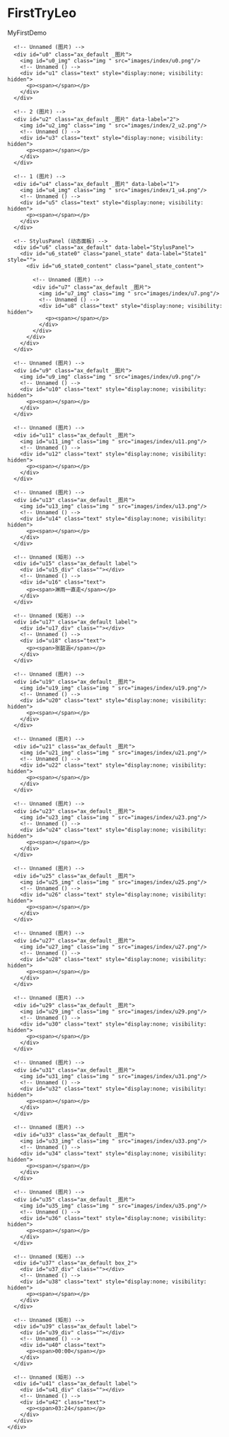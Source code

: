 # FirstTryLeo
MyFirstDemo
<!DOCTYPE html>
<html>
  <head>
    <title>index</title>
    <meta http-equiv="X-UA-Compatible" content="IE=edge"/>
    <meta http-equiv="content-type" content="text/html; charset=utf-8"/>
    <meta name="apple-mobile-web-app-capable" content="yes"/>
    <link href="resources/css/jquery-ui-themes.css" type="text/css" rel="stylesheet"/>
    <link href="resources/css/axure_rp_page.css" type="text/css" rel="stylesheet"/>
    <link href="data/styles.css" type="text/css" rel="stylesheet"/>
    <link href="files/index/styles.css" type="text/css" rel="stylesheet"/>
    <script src="resources/scripts/jquery-1.7.1.min.js"></script>
    <script src="resources/scripts/jquery-ui-1.8.10.custom.min.js"></script>
    <script src="resources/scripts/prototypePre.js"></script>
    <script src="data/document.js"></script>
    <script src="resources/scripts/prototypePost.js"></script>
    <script src="files/index/data.js"></script>
    <script type="text/javascript">
      $axure.utils.getTransparentGifPath = function() { return 'resources/images/transparent.gif'; };
      $axure.utils.getOtherPath = function() { return 'resources/Other.html'; };
      $axure.utils.getReloadPath = function() { return 'resources/reload.html'; };
    </script>
  </head>
  <body>
    <div id="base" class="">

      <!-- Unnamed (图片) -->
      <div id="u0" class="ax_default _图片">
        <img id="u0_img" class="img " src="images/index/u0.png"/>
        <!-- Unnamed () -->
        <div id="u1" class="text" style="display:none; visibility: hidden">
          <p><span></span></p>
        </div>
      </div>

      <!-- 2 (图片) -->
      <div id="u2" class="ax_default _图片" data-label="2">
        <img id="u2_img" class="img " src="images/index/2_u2.png"/>
        <!-- Unnamed () -->
        <div id="u3" class="text" style="display:none; visibility: hidden">
          <p><span></span></p>
        </div>
      </div>

      <!-- 1 (图片) -->
      <div id="u4" class="ax_default _图片" data-label="1">
        <img id="u4_img" class="img " src="images/index/1_u4.png"/>
        <!-- Unnamed () -->
        <div id="u5" class="text" style="display:none; visibility: hidden">
          <p><span></span></p>
        </div>
      </div>

      <!-- StylusPanel (动态面板) -->
      <div id="u6" class="ax_default" data-label="StylusPanel">
        <div id="u6_state0" class="panel_state" data-label="State1" style="">
          <div id="u6_state0_content" class="panel_state_content">

            <!-- Unnamed (图片) -->
            <div id="u7" class="ax_default _图片">
              <img id="u7_img" class="img " src="images/index/u7.png"/>
              <!-- Unnamed () -->
              <div id="u8" class="text" style="display:none; visibility: hidden">
                <p><span></span></p>
              </div>
            </div>
          </div>
        </div>
      </div>

      <!-- Unnamed (图片) -->
      <div id="u9" class="ax_default _图片">
        <img id="u9_img" class="img " src="images/index/u9.png"/>
        <!-- Unnamed () -->
        <div id="u10" class="text" style="display:none; visibility: hidden">
          <p><span></span></p>
        </div>
      </div>

      <!-- Unnamed (图片) -->
      <div id="u11" class="ax_default _图片">
        <img id="u11_img" class="img " src="images/index/u11.png"/>
        <!-- Unnamed () -->
        <div id="u12" class="text" style="display:none; visibility: hidden">
          <p><span></span></p>
        </div>
      </div>

      <!-- Unnamed (图片) -->
      <div id="u13" class="ax_default _图片">
        <img id="u13_img" class="img " src="images/index/u13.png"/>
        <!-- Unnamed () -->
        <div id="u14" class="text" style="display:none; visibility: hidden">
          <p><span></span></p>
        </div>
      </div>

      <!-- Unnamed (矩形) -->
      <div id="u15" class="ax_default label">
        <div id="u15_div" class=""></div>
        <!-- Unnamed () -->
        <div id="u16" class="text">
          <p><span>淋雨一直走</span></p>
        </div>
      </div>

      <!-- Unnamed (矩形) -->
      <div id="u17" class="ax_default label">
        <div id="u17_div" class=""></div>
        <!-- Unnamed () -->
        <div id="u18" class="text">
          <p><span>张韶涵</span></p>
        </div>
      </div>

      <!-- Unnamed (图片) -->
      <div id="u19" class="ax_default _图片">
        <img id="u19_img" class="img " src="images/index/u19.png"/>
        <!-- Unnamed () -->
        <div id="u20" class="text" style="display:none; visibility: hidden">
          <p><span></span></p>
        </div>
      </div>

      <!-- Unnamed (图片) -->
      <div id="u21" class="ax_default _图片">
        <img id="u21_img" class="img " src="images/index/u21.png"/>
        <!-- Unnamed () -->
        <div id="u22" class="text" style="display:none; visibility: hidden">
          <p><span></span></p>
        </div>
      </div>

      <!-- Unnamed (图片) -->
      <div id="u23" class="ax_default _图片">
        <img id="u23_img" class="img " src="images/index/u23.png"/>
        <!-- Unnamed () -->
        <div id="u24" class="text" style="display:none; visibility: hidden">
          <p><span></span></p>
        </div>
      </div>

      <!-- Unnamed (图片) -->
      <div id="u25" class="ax_default _图片">
        <img id="u25_img" class="img " src="images/index/u25.png"/>
        <!-- Unnamed () -->
        <div id="u26" class="text" style="display:none; visibility: hidden">
          <p><span></span></p>
        </div>
      </div>

      <!-- Unnamed (图片) -->
      <div id="u27" class="ax_default _图片">
        <img id="u27_img" class="img " src="images/index/u27.png"/>
        <!-- Unnamed () -->
        <div id="u28" class="text" style="display:none; visibility: hidden">
          <p><span></span></p>
        </div>
      </div>

      <!-- Unnamed (图片) -->
      <div id="u29" class="ax_default _图片">
        <img id="u29_img" class="img " src="images/index/u29.png"/>
        <!-- Unnamed () -->
        <div id="u30" class="text" style="display:none; visibility: hidden">
          <p><span></span></p>
        </div>
      </div>

      <!-- Unnamed (图片) -->
      <div id="u31" class="ax_default _图片">
        <img id="u31_img" class="img " src="images/index/u31.png"/>
        <!-- Unnamed () -->
        <div id="u32" class="text" style="display:none; visibility: hidden">
          <p><span></span></p>
        </div>
      </div>

      <!-- Unnamed (图片) -->
      <div id="u33" class="ax_default _图片">
        <img id="u33_img" class="img " src="images/index/u33.png"/>
        <!-- Unnamed () -->
        <div id="u34" class="text" style="display:none; visibility: hidden">
          <p><span></span></p>
        </div>
      </div>

      <!-- Unnamed (图片) -->
      <div id="u35" class="ax_default _图片">
        <img id="u35_img" class="img " src="images/index/u35.png"/>
        <!-- Unnamed () -->
        <div id="u36" class="text" style="display:none; visibility: hidden">
          <p><span></span></p>
        </div>
      </div>

      <!-- Unnamed (矩形) -->
      <div id="u37" class="ax_default box_2">
        <div id="u37_div" class=""></div>
        <!-- Unnamed () -->
        <div id="u38" class="text" style="display:none; visibility: hidden">
          <p><span></span></p>
        </div>
      </div>

      <!-- Unnamed (矩形) -->
      <div id="u39" class="ax_default label">
        <div id="u39_div" class=""></div>
        <!-- Unnamed () -->
        <div id="u40" class="text">
          <p><span>00:00</span></p>
        </div>
      </div>

      <!-- Unnamed (矩形) -->
      <div id="u41" class="ax_default label">
        <div id="u41_div" class=""></div>
        <!-- Unnamed () -->
        <div id="u42" class="text">
          <p><span>03:24</span></p>
        </div>
      </div>
    </div>
  </body>
</html>
